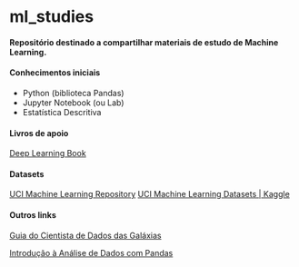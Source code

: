 # ml_studies

#### Repositório destinado a compartilhar materiais de estudo de Machine Learning.

#### Conhecimentos iniciais

- Python (biblioteca Pandas) 
- Jupyter Notebook (ou Lab)
- Estatística Descritiva

#### Livros de apoio

<a href="http://deeplearningbook.com.br/">Deep Learning Book</a>

#### Datasets

<a href="http://archive.ics.uci.edu/ml/index.php">UCI Machine Learning Repository</a>
<a href="https://www.kaggle.com/datasets">UCI Machine Learning Datasets | Kaggle</a>


#### Outros links

<a href="https://github.com/leportella/datascience-pizza">Guia do Cientista de Dados das Galáxias</a>

<a href="https://github.com/rafaelaprm/pydata_minicurso_pandas">Introdução à Análise de Dados com Pandas</a>
